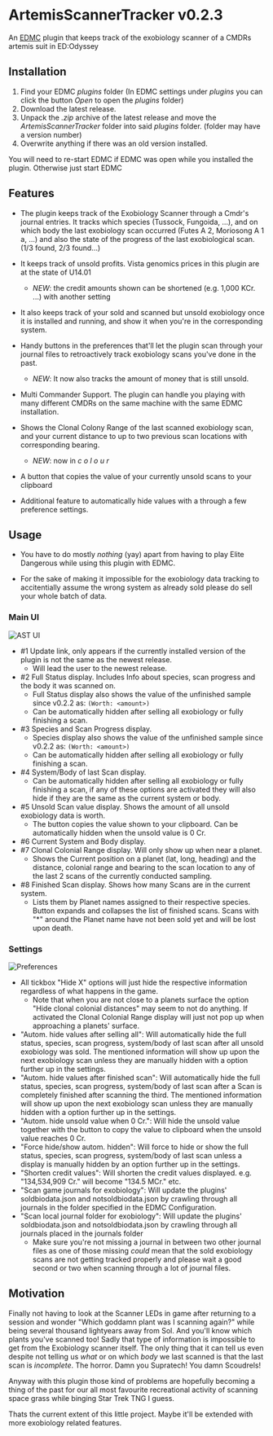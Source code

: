 # ArtemisScannerTracker v0.2.3
 An [EDMC](https://github.com/EDCD/EDMarketConnector) plugin that keeps track of the exobiology scanner of a CMDRs artemis suit in ED:Odyssey


## Installation

1. Find your EDMC _plugins_ folder (In EDMC settings under _plugins_ you can click the button _Open_ to open the _plugins_ folder)
2. Download the latest release.
3. Unpack the _.zip_ archive of the latest release and move the _ArtemisScannerTracker_ folder into said _plugins_ folder. (folder may have a version number)
4. Overwrite anything if there was an old version installed.

You will need to re-start EDMC if EDMC was open while you installed the plugin. Otherwise just start EDMC


## Features

- The plugin keeps track of the Exobiology Scanner through a Cmdr's journal entries.
It tracks which species (Tussock, Fungoida, ...), and on which body the last exobiology scan occurred (Futes A 2, Moriosong A 1 a, ...) and also the state of the progress of the last exobiological scan. (1/3 found, 2/3 found...)

- It keeps track of unsold profits. Vista genomics prices in this plugin are at the state of U14.01
    - *NEW*: the credit amounts shown can be shortened (e.g. 1,000 KCr. ...) with another setting
 
- It also keeps track of your sold and scanned but unsold exobiology once it is installed and running, and show it when you're in the corresponding system.

- Handy buttons in the preferences that'll let the plugin scan through your journal files to retroactively track exobiology scans you've done in the past.
    - *NEW*: It now also tracks the amount of money that is still unsold.

- Multi Commander Support. The plugin can handle you playing with many different CMDRs on the same machine with the same EDMC installation.

- Shows the Clonal Colony Range of the last scanned exobiology scan, and your current distance to up to two previous scan locations with corresponding bearing.
    - *NEW*: now in _c o l o u r_

- A button that copies the value of your currently unsold scans to your clipboard

- Additional feature to automatically hide values with a through a few preference settings.


## Usage

- You have to do mostly _nothing_ (yay) apart from having to play Elite Dangerous while using this plugin with EDMC.

- For the sake of making it impossible for the exobiology data tracking to accitentially assume the wrong system as already sold please do sell your whole batch of data.

### Main UI
![AST UI](https://i.imgur.com/nemRFxj.png "main plugin ui pic annotated")

- #1 Update link, only appears if the currently installed version of the plugin is not the same as the newest release.
    - Will lead the user to the newest release.
- #2 Full Status display. Includes Info about species, scan progress and the body it was scanned on.
    - Full Status display also shows the value of the unfinished sample since v0.2.2 as: `(Worth: <amount>)`
    - Can be automatically hidden after selling all exobiology or fully finishing a scan.
- #3 Species and Scan Progress display.
    - Species display also shows the value of the unfinished sample since v0.2.2 as: `(Worth: <amount>)`
    - Can be automatically hidden after selling all exobiology or fully finishing a scan.
- #4 System/Body of last Scan display.
    - Can be automatically hidden after selling all exobiology or fully finishing a scan, if any of these options are activated they will also hide if they are the same as the current system or body.
- #5 Unsold Scan value display. Shows the amount of all unsold exobiology data is worth.
    - The button copies the value shown to your clipboard. Can be automatically hidden when the unsold value is 0 Cr.
- #6 Current System and Body display.
- #7 Clonal Colonial Range display. Will only show up when near a planet.
    - Shows the Current position on a planet (lat, long, heading) and the distance, colonial range and bearing to the scan location to any of the last 2 scans of the currently conducted sampling.
- #8 Finished Scan display. Shows how many Scans are in the current system.
    - Lists them by Planet names assigned to their respective species. Button expands and collapses the list of finished scans. Scans with "*" around the Planet name have not been sold yet and will be lost upon death.

### Settings
![Preferences](https://i.imgur.com/bdMBvDQ.png "preferences ui")

- All tickbox "Hide X" options will just hide the respective information regardless of what happens in the game.
    - Note that when you are not close to a planets surface the option "Hide clonal colonial distances" may seem to not do anything. If activated the Clonal Colonial Range display will just not pop up when approaching a planets' surface.
- "Autom. hide values after selling all": Will automatically hide the full status, species, scan progress, system/body of last scan after all unsold exobiology was sold. The mentioned information will show up upon the next exobiology scan unless they are manually hidden with a option further up in the settings.
- "Autom. hide values after finished scan": Will automatically hide the full status, species, scan progress, system/body of last scan after a Scan is completely finished after scanning the third. The mentioned information will show up upon the next exobiology scan unless they are manually hidden with a option further up in the settings.
- "Autom. hide unsold value when 0 Cr.": Will hide the unsold value together with the button to copy the value to clipboard when the unsold value reaches 0 Cr.
- "Force hide/show autom. hidden": Will force to hide or show the full status, species, scan progress, system/body of last scan unless a display is manually hidden by an option further up in the settings.
- "Shorten credit values": Will shorten the credit values displayed. e.g. "134,534,909 Cr." will become "134.5 MCr." etc.
- "Scan game journals for exobiology": Will update the plugins' soldbiodata.json and notsoldbiodata.json by crawling through all journals in the folder specified in the EDMC Configuration.
- "Scan local journal folder for exobiology": Will update the plugins' soldbiodata.json and notsoldbiodata.json by crawling through all journals placed in the journals folder 
    -  Make sure you're not missing a journal in between two other journal files as one of those missing _could_ mean that the sold exobiology scans are not getting tracked properly and please wait a good second or two when scanning through a lot of journal files.

## Motivation

Finally not having to look at the Scanner LEDs in game after returning to a session and wonder "Which goddamn plant was I scanning again?"
while being several thousand lightyears away from Sol. And you'll know which plants you've scanned too!
Sadly that type of information is impossible to get from the Exobiology scanner itself. 
The only thing that it can tell us even despite not telling us _what_ or on which _body_ we last scanned is that the last scan is _incomplete_. The horror. Damn you Supratech! You damn Scoudrels!

Anyway with this plugin those kind of problems are hopefully becoming a thing of the past for our all most favourite recreational activity of scanning space grass while binging Star Trek TNG I guess.

Thats the current extent of this little project. Maybe it'll be extended with more exobiology related features.
